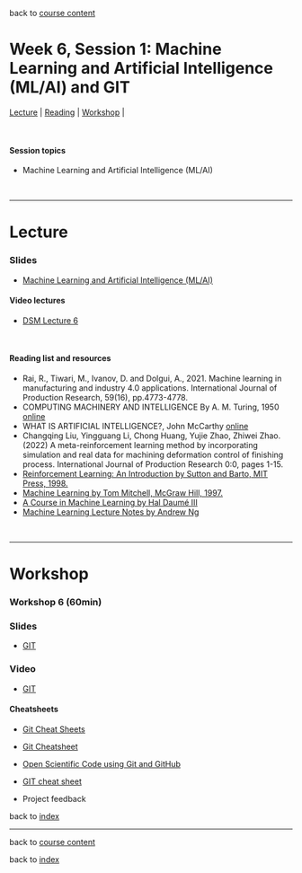 back to [course content](index#course_organisation)


# Week 6, Session 1: Machine Learning and Artificial Intelligence (ML/AI) and GIT

[Lecture](#lecture) | [Reading](#reading) | [Workshop](#workshop) | 
<p><br /></p>

#### Session topics

* Machine Learning and Artificial Intelligence (ML/AI)

<p>&nbsp;</p>

***

# Lecture 

### Slides
* [Machine Learning and Artificial Intelligence (ML/AI)](/course_content_2022/files/)  

#### Video lectures
* [DSM Lecture 6]([https://uoe.sharepoint.com/:v:/r/sites/DS4M2022227/Shared%20Documents/General/Recordings/Week_7/Week_7_Lecture.mp4?csf=1&web=1&e=GmADB2](https://uoe.sharepoint.com/:v:/s/DS4M9-2022/EfRF9-q3LDRCpp4j2IaozXYBDOLAtQ7pzbiL94NZD8eKFw?e=58LdBC))

<br />

  
<a name = "reading"></a>

#### Reading list and resources 


* Rai, R., Tiwari, M., Ivanov, D. and Dolgui, A., 2021. Machine learning in manufacturing and industry 4.0 applications. International Journal of Production Research, 59(16), pp.4773-4778.
* COMPUTING MACHINERY AND INTELLIGENCE By A. M. Turing, 1950 [online](https://www.csee.umbc.edu/courses/471/papers/turing.pdf)
* WHAT IS ARTIFICIAL INTELLIGENCE?, John McCarthy [online](https://homes.di.unimi.it/borghese/Teaching/AdvancedIntelligentSystems/Old/IntelligentSystems_2008_2009/Old/IntelligentSystems_2005_2006/Documents/Symbolic/04_McCarthy_whatisai.pdf)
* Changqing Liu, Yingguang Li, Chong Huang, Yujie Zhao, Zhiwei Zhao. (2022) A meta-reinforcement learning method by incorporating simulation and real data for machining deformation control of finishing process. International Journal of Production Research 0:0, pages 1-15. 
* [Reinforcement Learning: An Introduction by Sutton and Barto, MIT Press, 1998.](http://incompleteideas.net/sutton/book/the-book.html)  
* [Machine Learning by Tom Mitchell, McGraw Hill, 1997.](http://www.cs.cmu.edu/%7Etom/mlbook.html)
* [A Course in Machine Learning by Hal Daumé III](http://ciml.info/)
* [Machine Learning Lecture Notes by Andrew Ng](http://cs229.stanford.edu/syllabus.html)
<p>&nbsp;</p>


***

# Workshop

<a name = "workshop"></a>
### Workshop 6  (60min)

### Slides
* [GIT](files/Workshop-Week_3.pdf)  


### Video
* [GIT](https://uoe.sharepoint.com/:v:/s/DS4M9-2022/EVK3tPywWBRMqlaDzHV3ISIBznF56va7JYqJiog4-eQt8A?e=xqVjes)


#### Cheatsheets

* [Git Cheat Sheets](https://training.github.com/)
* [Git Cheatsheet](http://ndpsoftware.com/git-cheatsheet.html#loc=index;)
* [Open Scientific Code using Git and GitHub](https://open-source-for-researchers.github.io/open-source-workshop/)
* [GIT cheat sheet](https://www.google.com/url?sa=t&rct=j&q=&esrc=s&source=web&cd=&ved=2ahUKEwjo-6u-qt31AhXtQ0EAHZ45AJEQFnoECAYQAQ&url=https%3A%2F%2Feducation.github.com%2Fgit-cheat-sheet-education.pdf&usg=AOvVaw2D3W2R0fwoOBi8YrhZYLFJ)

* Project feedback


back to [index](index#course_organisation)

***
  

back to [course content](index#course_organisation)

 back to [index](index.md)

